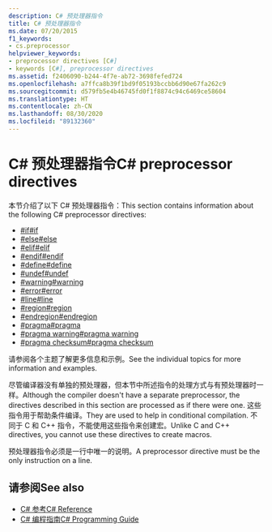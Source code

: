```yaml
---
description: C# 预处理器指令
title: C# 预处理器指令
ms.date: 07/20/2015
f1_keywords:
- cs.preprocessor
helpviewer_keywords:
- preprocessor directives [C#]
- keywords [C#], preprocessor directives
ms.assetid: f2406090-b244-4f7e-ab72-3698fefed724
ms.openlocfilehash: a7ffca8b39f1bd9f05193bccbb6d90e67fa262c9
ms.sourcegitcommit: d579fb5e4b46745fd0f1f8874c94c6469ce58604
ms.translationtype: HT
ms.contentlocale: zh-CN
ms.lasthandoff: 08/30/2020
ms.locfileid: "89132360"
---
```

# <a name="c-preprocessor-directives"></a><span data-ttu-id="67772-103">C# 预处理器指令</span><span class="sxs-lookup"><span data-stu-id="67772-103">C# preprocessor directives</span></span>
<span data-ttu-id="67772-104">本节介绍了以下 C# 预处理器指令：</span><span class="sxs-lookup"><span data-stu-id="67772-104">This section contains information about the following C# preprocessor directives:</span></span>

- [<span data-ttu-id="67772-105">#if</span><span class="sxs-lookup"><span data-stu-id="67772-105">#if</span></span>](./preprocessor-if.md)
- [<span data-ttu-id="67772-106">#else</span><span class="sxs-lookup"><span data-stu-id="67772-106">#else</span></span>](./preprocessor-else.md)
- [<span data-ttu-id="67772-107">#elif</span><span class="sxs-lookup"><span data-stu-id="67772-107">#elif</span></span>](./preprocessor-elif.md)
- [<span data-ttu-id="67772-108">#endif</span><span class="sxs-lookup"><span data-stu-id="67772-108">#endif</span></span>](./preprocessor-endif.md)
- [<span data-ttu-id="67772-109">#define</span><span class="sxs-lookup"><span data-stu-id="67772-109">#define</span></span>](./preprocessor-define.md)
- [<span data-ttu-id="67772-110">#undef</span><span class="sxs-lookup"><span data-stu-id="67772-110">#undef</span></span>](./preprocessor-undef.md)
- [<span data-ttu-id="67772-111">#warning</span><span class="sxs-lookup"><span data-stu-id="67772-111">#warning</span></span>](./preprocessor-warning.md)
- [<span data-ttu-id="67772-112">#error</span><span class="sxs-lookup"><span data-stu-id="67772-112">#error</span></span>](./preprocessor-error.md)
- [<span data-ttu-id="67772-113">#line</span><span class="sxs-lookup"><span data-stu-id="67772-113">#line</span></span>](./preprocessor-line.md)
- [<span data-ttu-id="67772-114">#region</span><span class="sxs-lookup"><span data-stu-id="67772-114">#region</span></span>](./preprocessor-region.md)
- [<span data-ttu-id="67772-115">#endregion</span><span class="sxs-lookup"><span data-stu-id="67772-115">#endregion</span></span>](./preprocessor-endregion.md)
- [<span data-ttu-id="67772-116">#pragma</span><span class="sxs-lookup"><span data-stu-id="67772-116">#pragma</span></span>](./preprocessor-pragma.md)
- [<span data-ttu-id="67772-117">#pragma warning</span><span class="sxs-lookup"><span data-stu-id="67772-117">#pragma warning</span></span>](./preprocessor-pragma-warning.md)
- [<span data-ttu-id="67772-118">#pragma checksum</span><span class="sxs-lookup"><span data-stu-id="67772-118">#pragma checksum</span></span>](./preprocessor-pragma-checksum.md)

<span data-ttu-id="67772-119">请参阅各个主题了解更多信息和示例。</span><span class="sxs-lookup"><span data-stu-id="67772-119">See the individual topics for more information and examples.</span></span>

<span data-ttu-id="67772-120">尽管编译器没有单独的预处理器，但本节中所述指令的处理方式与有预处理器时一样。</span><span class="sxs-lookup"><span data-stu-id="67772-120">Although the compiler doesn't have a separate preprocessor, the directives described in this section are processed as if there were one.</span></span> <span data-ttu-id="67772-121">这些指令用于帮助条件编译。</span><span class="sxs-lookup"><span data-stu-id="67772-121">They are used to help in conditional compilation.</span></span> <span data-ttu-id="67772-122">不同于 C 和 C++ 指令，不能使用这些指令来创建宏。</span><span class="sxs-lookup"><span data-stu-id="67772-122">Unlike C and C++ directives, you cannot use these directives to create macros.</span></span>

<span data-ttu-id="67772-123">预处理器指令必须是一行中唯一的说明。</span><span class="sxs-lookup"><span data-stu-id="67772-123">A preprocessor directive must be the only instruction on a line.</span></span>

## <a name="see-also"></a><span data-ttu-id="67772-124">请参阅</span><span class="sxs-lookup"><span data-stu-id="67772-124">See also</span></span>

- [<span data-ttu-id="67772-125">C# 参考</span><span class="sxs-lookup"><span data-stu-id="67772-125">C# Reference</span></span>](../index.md)
- [<span data-ttu-id="67772-126">C# 编程指南</span><span class="sxs-lookup"><span data-stu-id="67772-126">C# Programming Guide</span></span>](../../programming-guide/index.md)
